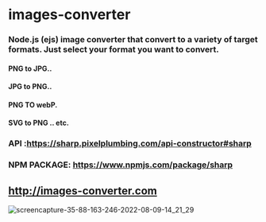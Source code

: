 # images-converter

### Node.js (ejs) image converter that convert to a variety of target formats. Just select your format you want to convert.

#### PNG to JPG..
#### JPG to PNG..
#### PNG TO webP.
#### SVG to PNG .. etc.

### API :https://sharp.pixelplumbing.com/api-constructor#sharp

### NPM PACKAGE: https://www.npmjs.com/package/sharp

## http://images-converter.com

![screencapture-35-88-163-246-2022-08-09-14_21_29](https://user-images.githubusercontent.com/62507205/183614268-d7da0a72-00fe-4790-bbaa-b84ed919e30d.png)

